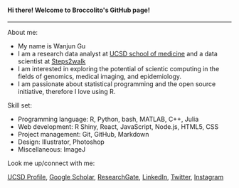#### Hi there! Welcome to Broccolito's GitHub page!

<hr>

About me:

- My name is Wanjun Gu
- I am a research data analyst at [UCSD school of medicine](https://medschool.ucsd.edu/) and a data scientist at [Steps2walk](https://steps2walk.org/)
- I am interested in exploring the potential of scientic computing in the fields of genomics, medical imaging, and epidemiology.
- I am passionate about statistical programming and the open source initiative, therefore I love using R. 



Skill set:

- Programming language: R, Python, bash, MATLAB, C++, Julia
- Web development: R Shiny, React, JavaScript, Node.js, HTML5, CSS
- Project management: Git, GitHub, Markdown
- Design: Illustrator, Photoshop
- Miscellaneous: ImageJ



Look me up/connect with me:

[UCSD Profile](https://profiles.ucsd.edu/wanjun.gu), [Google Scholar](https://scholar.google.com/citations?hl=en&user=RLSWT98AAAAJ), [ResearchGate](https://www.researchgate.net/profile/Wanjun-Gu/research), [LinkedIn](https://www.linkedin.com/in/wanjun-gu/), [Twitter](https://twitter.com/WanjunGu1), [Instagram](https://www.instagram.com/wanjun.gu.broccolito/)

